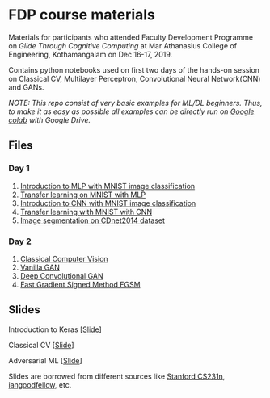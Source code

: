 # FDP course materials

Materials for participants who attended Faculty Development Programme on *Glide Through Cognitive Computing* 
at Mar Athanasius College of Engineering, Kothamangalam on Dec 16-17, 2019.

Contains python notebooks used on first two days of the hands-on session on Classical CV, Multilayer Perceptron, Convolutional Neural 
Network(CNN) and GANs.

_NOTE: This repo consist of very basic examples for ML/DL beginners. Thus, to make it as 
easy as possible all examples can be directly run on 
[Google colab](https://colab.research.google.com/) with Google Drive._
 
 ## Files
 
 ### Day 1
 1. [Introduction to MLP with MNIST image classification](https://github.com/alwynmathew/FDP-CC-MACE/blob/master/Day_1/1_MLP/mnist_mlp.ipynb)
 2. [Transfer learning on MNIST with MLP](https://github.com/alwynmathew/FDP-CC-MACE/blob/master/Day_1/1_MLP/transfer_mlp.ipynb)
 3. [Introduction to CNN with MNIST image classification](https://github.com/alwynmathew/FDP-CC-MACE/blob/master/Day_1/2_CNN/1_mnist_cnn.ipynb)
 4. [Transfer learning with MNIST with CNN](https://github.com/alwynmathew/FDP-CC-MACE/blob/master/Day_1/2_CNN/2_transfer_cnn.ipynb)
 5. [Image segmentation on CDnet2014 dataset](https://github.com/alwynmathew/FDP-CC-MACE/blob/master/Day_1/2_CNN/3_segment_finetune.ipynb)
 
 ### Day 2
 1. [Classical Computer Vision](https://github.com/alwynmathew/FDP-CC-MACE/tree/master/Day_2/0_Classical_CV)
 2. [Vanilla GAN](https://github.com/alwynmathew/FDP-CC-MACE/blob/master/Day_2/1_GAN/GAN-keras-mnist-MLP.ipynb)
 3. [Deep Convolutional GAN](https://github.com/alwynmathew/FDP-CC-MACE/blob/master/Day_2/1_GAN/GAN-keras-mnist-DCGAN.ipynb)
 4. [Fast Gradient Signed Method FGSM](https://github.com/alwynmathew/FDP-CC-MACE/blob/master/Day_2/2_AdversarialExamples/FGSM.ipynb)
 
 ## Slides
 
 Introduction to Keras [[Slide](https://drive.google.com/file/d/1eu_hZVk3X6rGPS7umVuoyfMc8T2lB2_n/view?usp=sharing)]
 
 Classical CV [[Slide]()]
 
 Adversarial ML [[Slide](https://drive.google.com/file/d/1SHESL8v4EPeVVMMiPd-gsl8dY5hXJtTK/view?usp=sharing)]
 
 Slides are borrowed from different sources like [Stanford CS231n](http://cs231n.stanford.edu/), [iangoodfellow](http://www.iangoodfellow.com/), etc.

